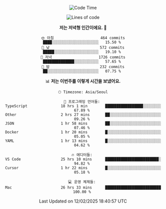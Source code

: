 <div align='center'>
 
<!--START_SECTION:waka-->
![Code Time](http://img.shields.io/badge/Code%20Time-4%2C142%20hrs%2049%20mins-blue)

![Lines of code](https://img.shields.io/badge/%EC%A0%80%EB%8A%94%20%EC%97%AC%ED%83%9C%EA%B9%8C%EC%A7%80%20-1.6%20million%20%EC%A4%84%EC%9D%98%20%EC%BD%94%EB%93%9C%EB%A5%BC%20%EC%9E%91%EC%84%B1%ED%96%88%EC%96%B4%EC%9A%94.-blue)

**저는 저녁형 인간이에요. 🦉** 

```text
🌞 아침                     464 commits         ████░░░░░░░░░░░░░░░░░░░░░   15.50 % 
🌆 낮　                     572 commits         █████░░░░░░░░░░░░░░░░░░░░   19.10 % 
🌃 저녁                     1726 commits        ██████████████░░░░░░░░░░░   57.65 % 
🌙 밤　                     232 commits         ██░░░░░░░░░░░░░░░░░░░░░░░   07.75 % 
```


📊 **저는 이번주를 이렇게 시간을 보냈어요.** 

```text
🕑︎ Timezone: Asia/Seoul

💬 프로그래밍 언어들: 
TypeScript               18 hrs 1 min        █████████████████░░░░░░░░   67.89 % 
Other                    2 hrs 27 mins       ██░░░░░░░░░░░░░░░░░░░░░░░   09.26 % 
JSON                     1 hr 58 mins        ██░░░░░░░░░░░░░░░░░░░░░░░   07.46 % 
Docker                   1 hr 20 mins        █░░░░░░░░░░░░░░░░░░░░░░░░   05.05 % 
YAML                     1 hr 13 mins        █░░░░░░░░░░░░░░░░░░░░░░░░   04.62 % 

🔥 에디터들: 
VS Code                  25 hrs 10 mins      ████████████████████████░   94.82 % 
Cursor                   1 hr 22 mins        █░░░░░░░░░░░░░░░░░░░░░░░░   05.18 % 

💻 운영 체제들: 
Mac                      26 hrs 33 mins      █████████████████████████   100.00 % 
```


 Last Updated on 12/02/2025 18:40:57 UTC
<!--END_SECTION:waka-->
 </div>
<!---
Emewjin/Emewjin is a ✨ special ✨ repository because its `README.md` (this file) appears on your GitHub profile.
You can click the Preview link to take a look at your changes.
--->
